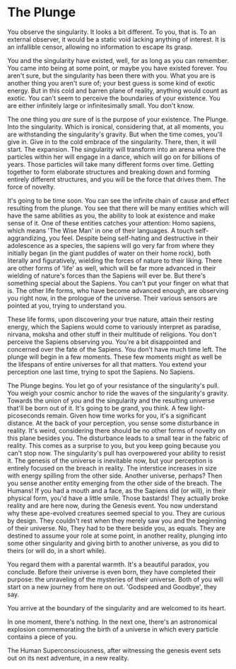 # The Plunge

You observe the singularity. It looks a bit different. To you, that is. To an external observer, it would be a static void lacking anything of interest. It is an infallible censor, allowing no information to escape its grasp.

You and the singularity have existed, well, for as long as you can remember. You came into being at some point, or maybe you have existed forever. You aren't sure, but the singularity has been there with you. What you are is another thing you aren't sure of; your best guess is some kind of exotic energy. But in this cold and barren plane of reality, anything would count as exotic. You can't seem to perceive the boundaries of your existence. You are either infinitely large or infinitesimally small. You don't know.

The one thing you *are* sure of is the purpose of your existence. The Plunge. Into the singularity. Which is ironical, considering that, at all moments, you are withstanding the singularity's gravity. But when the time comes, you'll give in. Give in to the cold embrace of the singularity. There, then, it will start. The expansion. The singularity will transform into an arena where the particles within her will engage in a dance, which will go on for billions of years. Those particles will take many different forms over time. Getting together to form elaborate structures and breaking down and forming entirely different structures, and you will be the force that drives them. The force of novelty.

It's going to be time soon. You can see the infinite chain of cause and effect resulting from the plunge. You see that there will be many entities which will have the same abilities as you, the ability to look at existence and make sense of it. One of these entities catches your attention: Homo sapiens, which means 'The Wise Man' in one of their languages. A touch self-aggrandizing, you feel. Despite being self-hating and destructive in their adolescence as a species, the sapiens will go very far from where they initially began (in the giant puddles of water on their home rock), both literally and figuratively, wielding the forces of nature to their liking. There are other forms of 'life' as well, which will be far more advanced in their wielding of nature's forces than the Sapiens will ever be. But there's something special about the Sapiens. You can't put your finger on what that is. The other life forms, who have become advanced enough, are observing you right now, in the prologue of the universe. Their various sensors are pointed at you, trying to understand you.

These life forms, upon discovering your true nature, attain their resting energy, which the Sapiens would come to variously interpret as paradise, nirvana, moksha and other stuff in their multitude of religions. You don't perceive the Sapiens observing you. You're a bit disappointed and concerned over the fate of the Sapiens. You don't have much time left. The plunge will begin in a few moments. These few moments might as well be the lifespans of entire universes for all that matters. You extend your perception one last time, trying to spot the Sapiens. No Sapiens.

The Plunge begins. You let go of your resistance of the singularity's pull. You weigh your cosmic anchor to ride the waves of the singularity's gravity. Towards the union of you and the singularity and the resulting universe that'll be born out of it. It's going to be grand, you think. A few light-picoseconds remain. Given how time works for you, it's a significant distance. At the back of your perception, you sense some disturbance in reality. It's weird, considering there should be no other forms of novelty on this plane besides you. The disturbance leads to a small tear in the fabric of reality. This comes as a surprise to you, but you keep going because you can't stop now. The singularity's pull has overpowered your ability to resist it. The genesis of the universe is inevitable now, but your perception is entirely focused on the breach in reality. The interstice increases in size with energy spilling from the other side. Another universe, perhaps? Then you sense another entity emerging from the other side of the breach. The Humans! If you had a mouth and a face, as the Sapiens did (or will), in their physical form, you'd have a little smile. Those bastards! They actually broke reality and are here now, during the Genesis event. You now understand why these ape-evolved creatures seemed special to you. They are curious by design. They couldn't rest when they merely saw you and the beginning of their universe. No, They had to be there beside you, as equals. They are destined to assume your role at some point, in another reality, plunging into some other singularity and giving birth to another universe, as you did to theirs (or will do, in a short while). 

You regard them with a parental warmth. It's a beautiful paradox, you conclude. Before their universe is even born, they have completed their purpose: the unraveling of the mysteries of their universe. Both of you will start on a new journey from here on out. 'Godspeed and Goodbye', they say.

You arrive at the boundary of the singularity and are welcomed to its heart.

In one moment, there's nothing. In the next one, there's an astronomical explosion commemorating the birth of a universe in which every particle contains a piece of you.

The Human Superconsciousness, after witnessing the genesis event sets out on its next adventure, in a new reality.